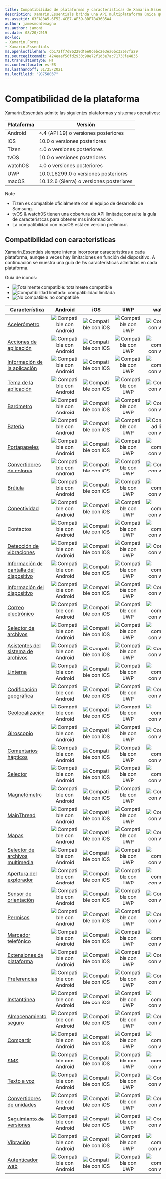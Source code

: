 ```yaml
---
title: Compatibilidad de plataformas y características de Xamarin.Essentials
description: Xamarin.Essentials brinda una API multiplataforma única que funciona con cualquier aplicación iOS, Android o UWP accesible desde código compartido, independientemente de cómo se creara la interfaz de usuario.
ms.assetid: 63FA28A5-6F52-4CB7-AF39-8DF7B436B5A4
author: jamesmontemagno
ms.author: jamont
ms.date: 08/20/2019
no-loc:
- Xamarin.Forms
- Xamarin.Essentials
ms.openlocfilehash: cb172ff7d86229d4ee0cebc2e3ea6bc326e7fa29
ms.sourcegitcommit: 424eaef56fd2933c98e72f1d3e7ac71730fe4835
ms.translationtype: HT
ms.contentlocale: es-ES
ms.lasthandoff: 01/25/2021
ms.locfileid: "98758037"
---
```

# <a name="platform-support"></a>Compatibilidad de la plataforma

Xamarin.Essentials admite las siguientes plataformas y sistemas operativos:

| Plataforma | Versión |
| --- | --- |
| Android | 4.4 (API 19) o versiones posteriores |
| iOS |10.0 o versiones posteriores |
| Tizen | 4.0 o versiones posteriores |
| tvOS | 10.0 o versiones posteriores |
| watchOS | 4.0 o versiones posteriores |
| UWP | 10.0.16299.0 o versiones posteriores |
| macOS | 10.12.6 (Sierra) o versiones posteriores |

> [!NOTE]
>
> * Tizen es compatible oficialmente con el equipo de desarrollo de Samsung.
> * tvOS & watchOS tienen una cobertura de API limitada; consulte la guía de características para obtener más información.
> * La compatibilidad con macOS está en versión preliminar.

## <a name="feature-support"></a>Compatibilidad con características

Xamarin.Essentials siempre intenta incorporar características a cada plataforma, aunque a veces hay limitaciones en función del dispositivo. A continuación se muestra una guía de las características admitidas en cada plataforma.

Guía de iconos:

* ![Totalmente compatible](~/media/shared/yes.png "Totalmente compatible"): totalmente compatible
* ![Compatibilidad limitada](~/media/shared/warn.png "Compatibilidad limitada"): compatibilidad limitada
* ![No compatible](~/media/shared/no.png "No compatibles"): no compatible

| Característica | Android | iOS | UWP | watchOS | tvOS | Tizen | macOS |
| --- | :---: | :---: | :---: | :---: | :---: | :---: | :---: |
| [Acelerómetro](accelerometer.md?context=xamarin/xamarin-forms) | ![Compatible con Android](~/media/shared/yes.png "Compatible con Android") | ![Compatible con iOS](~/media/shared/yes.png "Compatible con iOS") | ![Compatible con UWP](~/media/shared/yes.png "Compatible con UWP") | ![Compatible con watchOS](~/media/shared/yes.png "Compatible con watchOS") | ![No compatible con tvOS](~/media/shared/no.png "No compatible con tvOS") | ![Compatible con Tizen](~/media/shared/yes.png "Compatible con Tizen") | ![No compatible con macOS](~/media/shared/no.png "No compatible con macOS") |
| [Acciones de aplicación](app-actions.md?context=xamarin/xamarin-forms) | ![Compatible con Android](~/media/shared/yes.png "Compatible con Android") | ![Compatible con iOS](~/media/shared/yes.png "Compatible con iOS") | ![Compatible con UWP](~/media/shared/yes.png "Compatible con UWP") | ![No compatible con watchOS](~/media/shared/no.png "No compatible con watchOS") | ![No compatible con tvOS](~/media/shared/no.png "No compatible con tvOS") | ![No compatible con Tizen](~/media/shared/no.png "No compatible con Tizen") | ![No compatible con macOS](~/media/shared/no.png "No compatible con macOS") |
| [Información de la aplicación](app-information.md?context=xamarin/xamarin-forms) | ![Compatible con Android](~/media/shared/yes.png "Compatible con Android") | ![Compatible con iOS](~/media/shared/yes.png "Compatible con iOS") | ![Compatible con UWP](~/media/shared/yes.png "Compatible con UWP") | ![No compatible con watchOS](~/media/shared/no.png "No compatible con watchOS") | ![Compatible con tvOS](~/media/shared/yes.png "Compatible con tvOS") | ![Compatible con Tizen](~/media/shared/yes.png "Compatible con Tizen") | ![Compatible con macOS](~/media/shared/yes.png "Compatible con macOS") |
| [Tema de la aplicación](app-theme.md?context=xamarin/xamarin-forms) | ![Compatible con Android](~/media/shared/yes.png "Compatible con Android") | ![Compatible con iOS](~/media/shared/yes.png "Compatible con iOS") | ![Compatible con UWP](~/media/shared/yes.png "Compatible con UWP") | ![Compatible con watchOS](~/media/shared/yes.png "Compatible con watchOS") | ![No compatible con tvOS](~/media/shared/no.png "No compatible con tvOS") | ![Compatible con Tizen](~/media/shared/yes.png "Compatible con Tizen") | ![Compatible con macOS](~/media/shared/yes.png "Compatible con macOS") |
| [Barómetro](barometer.md?context=xamarin/xamarin-forms) | ![Compatible con Android](~/media/shared/yes.png "Compatible con Android") | ![Compatible con iOS](~/media/shared/yes.png "Compatible con iOS") | ![Compatible con UWP](~/media/shared/yes.png "Compatible con UWP") | ![Compatible con watchOS](~/media/shared/yes.png "Compatible con watchOS") | ![No compatible con tvOS](~/media/shared/no.png "No compatible con tvOS") | ![Compatible con Tizen](~/media/shared/yes.png "Compatible con Tizen") | ![No compatible con macOS](~/media/shared/no.png "No compatible con macOS") |
| [Batería](battery.md?context=xamarin/xamarin-forms) | ![Compatible con Android](~/media/shared/yes.png "Compatible con Android") | ![Compatible con iOS](~/media/shared/yes.png "Compatible con iOS") | ![Compatible con UWP](~/media/shared/yes.png "Compatible con UWP") | ![Compatibilidad limitada con watchOS](~/media/shared/warn.png "Compatibilidad limitada con watchOS") | ![No compatible con tvOS](~/media/shared/no.png "No compatible con tvOS") | ![Compatibilidad limitada con Tizen](~/media/shared/warn.png "Compatibilidad limitada con Tizen") | ![Compatible con macOS](~/media/shared/yes.png "Compatible con macOS") |
| [Portapapeles](clipboard.md?context=xamarin/xamarin-forms) | ![Compatible con Android](~/media/shared/yes.png "Compatible con Android") | ![Compatible con iOS](~/media/shared/yes.png "Compatible con iOS") | ![Compatible con UWP](~/media/shared/yes.png "Compatible con UWP") | ![No compatible con watchOS](~/media/shared/no.png "No compatible con watchOS") | ![No compatible con tvOS](~/media/shared/no.png "No compatible con tvOS") | ![No compatible con Tizen](~/media/shared/no.png "No compatible con Tizen") | ![Compatible con macOS](~/media/shared/yes.png "Compatible con macOS") |
| [Convertidores de colores](color-converters.md?context=xamarin/xamarin-forms) | ![Compatible con Android](~/media/shared/yes.png "Compatible con Android") | ![Compatible con iOS](~/media/shared/yes.png "Compatible con iOS") | ![Compatible con UWP](~/media/shared/yes.png "Compatible con UWP") | ![Compatible con watchOS](~/media/shared/yes.png "Compatible con watchOS") | ![Compatible con tvOS](~/media/shared/yes.png "Compatible con tvOS") | ![Compatible con Tizen](~/media/shared/yes.png "Compatible con Tizen") | ![Compatible con macOS](~/media/shared/yes.png "Compatible con macOS") |
| [Brújula](compass.md?context=xamarin/xamarin-forms) | ![Compatible con Android](~/media/shared/yes.png "Compatible con Android") | ![Compatible con iOS](~/media/shared/yes.png "Compatible con iOS") | ![Compatible con UWP](~/media/shared/yes.png "Compatible con UWP") | ![No compatible con watchOS](~/media/shared/no.png "No compatible con watchOS") | ![No compatible con tvOS](~/media/shared/no.png "No compatible con tvOS") | ![Compatible con Tizen](~/media/shared/yes.png "Compatible con Tizen") | ![No compatible con macOS](~/media/shared/no.png "No compatible con macOS") |
| [Conectividad](connectivity.md?context=xamarin/xamarin-forms) | ![Compatible con Android](~/media/shared/yes.png "Compatible con Android") | ![Compatible con iOS](~/media/shared/yes.png "Compatible con iOS") | ![Compatible con UWP](~/media/shared/yes.png "Compatible con UWP") | ![No compatible con watchOS](~/media/shared/no.png "No compatible con watchOS") | ![Compatible con tvOS](~/media/shared/yes.png "Compatible con tvOS") | ![Compatible con Tizen](~/media/shared/yes.png "Compatible con Tizen") | ![Compatible con macOS](~/media/shared/yes.png "Compatible con macOS") |
| [Contactos](contacts.md?context=xamarin/xamarin-forms) | ![Compatible con Android](~/media/shared/yes.png "Compatible con Android") | ![Compatible con iOS](~/media/shared/yes.png "Compatible con iOS") | ![Compatible con UWP](~/media/shared/yes.png "Compatible con UWP") | ![No compatible con watchOS](~/media/shared/no.png "No compatible con watchOS") | ![No compatible con tvOS](~/media/shared/no.png "No compatible con tvOS") | ![Compatible con Tizen](~/media/shared/yes.png "Compatible con Tizen") | ![No compatible con macOS](~/media/shared/no.png "No compatible con macOS") |
| [Detección de vibraciones](detect-shake.md?context=xamarin/xamarin-forms) | ![Compatible con Android](~/media/shared/yes.png "Compatible con Android") | ![Compatible con iOS](~/media/shared/yes.png "Compatible con iOS") | ![Compatible con UWP](~/media/shared/yes.png "Compatible con UWP") | ![Compatible con watchOS](~/media/shared/yes.png "Compatible con watchOS") | ![Compatible con tvOS](~/media/shared/yes.png "Compatible con tvOS") | ![Compatible con Tizen](~/media/shared/yes.png "Compatible con Tizen") | ![No compatible con macOS](~/media/shared/no.png "No compatible con macOS") |
| [Información de pantalla del dispositivo](device-display.md?context=xamarin/xamarin-forms) | ![Compatible con Android](~/media/shared/yes.png "Compatible con Android") | ![Compatible con iOS](~/media/shared/yes.png "Compatible con iOS") | ![Compatible con UWP](~/media/shared/yes.png "Compatible con UWP") | ![No compatible con watchOS](~/media/shared/no.png "No compatible con watchOS") | ![No compatible con tvOS](~/media/shared/no.png "No compatible con tvOS") | ![No compatible con Tizen](~/media/shared/no.png "No compatible con Tizen") | ![Compatible con macOS](~/media/shared/yes.png "Compatible con macOS") |
| [Información del dispositivo](device-information.md?context=xamarin/xamarin-forms) | ![Compatible con Android](~/media/shared/yes.png "Compatible con Android") | ![Compatible con iOS](~/media/shared/yes.png "Compatible con iOS") | ![Compatible con UWP](~/media/shared/yes.png "Compatible con UWP") | ![Compatible con watchOS](~/media/shared/yes.png "Compatible con watchOS") | ![Compatible con tvOS](~/media/shared/yes.png "Compatible con tvOS") | ![Compatible con Tizen](~/media/shared/yes.png "Compatible con Tizen") | ![Compatible con macOS](~/media/shared/yes.png "Compatible con macOS") |
| [Correo electrónico](email.md?context=xamarin/xamarin-forms) | ![Compatible con Android](~/media/shared/yes.png "Compatible con Android") | ![Compatible con iOS](~/media/shared/yes.png "Compatible con iOS") | ![Compatible con UWP](~/media/shared/yes.png "Compatible con UWP") | ![No compatible con watchOS](~/media/shared/no.png "No compatible con watchOS") | ![No compatible con tvOS](~/media/shared/no.png "No compatible con tvOS") | ![Compatible con Tizen](~/media/shared/yes.png "Compatible con Tizen") | ![Compatible con macOS](~/media/shared/yes.png "Compatible con macOS") |
| [Selector de archivos](file-picker.md?context=xamarin/xamarin-forms) | ![Compatible con Android](~/media/shared/yes.png "Compatible con Android") | ![Compatible con iOS](~/media/shared/yes.png "Compatible con iOS") | ![Compatible con UWP](~/media/shared/yes.png "Compatible con UWP") | ![No compatible con watchOS](~/media/shared/no.png "No compatible con watchOS") | ![No compatible con tvOS](~/media/shared/no.png "No compatible con tvOS") | ![Compatible con Tizen](~/media/shared/yes.png "Compatible con Tizen") | ![Compatible con macOS](~/media/shared/yes.png "Compatible con macOS") |
| [Asistentes del sistema de archivos](file-system-helpers.md?context=xamarin/xamarin-forms) | ![Compatible con Android](~/media/shared/yes.png "Compatible con Android") | ![Compatible con iOS](~/media/shared/yes.png "Compatible con iOS") | ![Compatible con UWP](~/media/shared/yes.png "Compatible con UWP") | ![Compatible con watchOS](~/media/shared/yes.png "Compatible con watchOS") | ![Compatible con tvOS](~/media/shared/yes.png "Compatible con tvOS") | ![Compatible con Tizen](~/media/shared/yes.png "Compatible con Tizen") | ![Compatible con macOS](~/media/shared/yes.png "Compatible con macOS") |
| [Linterna](flashlight.md?context=xamarin/xamarin-forms) | ![Compatible con Android](~/media/shared/yes.png "Compatible con Android") | ![Compatible con iOS](~/media/shared/yes.png "Compatible con iOS") | ![Compatible con UWP](~/media/shared/yes.png "Compatible con UWP") | ![No compatible con watchOS](~/media/shared/no.png "No compatible con watchOS") | ![No compatible con tvOS](~/media/shared/no.png "No compatible con tvOS") | ![Compatible con Tizen](~/media/shared/yes.png "Compatible con Tizen") | ![No compatible con macOS](~/media/shared/no.png "No compatible con macOS") |
| [Codificación geográfica](geocoding.md?context=xamarin/xamarin-forms) | ![Compatible con Android](~/media/shared/yes.png "Compatible con Android") | ![Compatible con iOS](~/media/shared/yes.png "Compatible con iOS") | ![Compatible con UWP](~/media/shared/yes.png "Compatible con UWP") | ![Compatible con watchOS](~/media/shared/yes.png "Compatible con watchOS") | ![Compatible con tvOS](~/media/shared/yes.png "Compatible con tvOS") | ![Compatible con Tizen](~/media/shared/yes.png "Compatible con Tizen") | ![Compatible con macOS](~/media/shared/yes.png "Compatible con macOS") |
| [Geolocalización](geolocation.md?context=xamarin/xamarin-forms) | ![Compatible con Android](~/media/shared/yes.png "Compatible con Android") | ![Compatible con iOS](~/media/shared/yes.png "Compatible con iOS") | ![Compatible con UWP](~/media/shared/yes.png "Compatible con UWP") | ![No compatible con watchOS](~/media/shared/no.png "No compatible con watchOS") | ![No compatible con tvOS](~/media/shared/no.png "No compatible con tvOS") | ![Compatible con Tizen](~/media/shared/yes.png "Compatible con Tizen") | ![Compatible con macOS](~/media/shared/yes.png "Compatible con macOS") |
| [Giroscopio](gyroscope.md?context=xamarin/xamarin-forms) | ![Compatible con Android](~/media/shared/yes.png "Compatible con Android") | ![Compatible con iOS](~/media/shared/yes.png "Compatible con iOS") | ![Compatible con UWP](~/media/shared/yes.png "Compatible con UWP") | ![Compatible con watchOS](~/media/shared/yes.png "Compatible con watchOS") | ![No compatible con tvOS](~/media/shared/no.png "No compatible con tvOS") | ![Compatible con Tizen](~/media/shared/yes.png "Compatible con Tizen") | ![No compatible con macOS](~/media/shared/no.png "No compatible con macOS") |
| [Comentarios hápticos](haptic-feedback.md?context=xamarin/xamarin-forms) | ![Compatible con Android](~/media/shared/yes.png "Compatible con Android") | ![Compatible con iOS](~/media/shared/yes.png "Compatible con iOS") | ![Compatible con UWP](~/media/shared/yes.png "Compatible con UWP") | ![No compatible con watchOS](~/media/shared/no.png "No compatible con watchOS") | ![No compatible con tvOS](~/media/shared/no.png "No compatible con tvOS") | ![Compatible con Tizen](~/media/shared/yes.png "Compatible con Tizen") | ![Compatible con macOS](~/media/shared/yes.png "Compatible con macOS") |
| [Selector](launcher.md?context=xamarin/xamarin-forms) | ![Compatible con Android](~/media/shared/yes.png "Compatible con Android") | ![Compatible con iOS](~/media/shared/yes.png "Compatible con iOS") | ![Compatible con UWP](~/media/shared/yes.png "Compatible con UWP") | ![No compatible con watchOS](~/media/shared/no.png "No compatible con watchOS") | ![No compatible con tvOS](~/media/shared/no.png "No compatible con tvOS") | ![Compatible con Tizen](~/media/shared/yes.png "Compatible con Tizen") | ![Compatible con macOS](~/media/shared/yes.png "Compatible con macOS") |
| [Magnetómetro](magnetometer.md?context=xamarin/xamarin-forms) | ![Compatible con Android](~/media/shared/yes.png "Compatible con Android") | ![Compatible con iOS](~/media/shared/yes.png "Compatible con iOS") | ![Compatible con UWP](~/media/shared/yes.png "Compatible con UWP") | ![Compatible con watchOS](~/media/shared/yes.png "Compatible con watchOS") | ![No compatible con tvOS](~/media/shared/no.png "No compatible con tvOS") | ![Compatible con Tizen](~/media/shared/yes.png "Compatible con Tizen") | ![No compatible con macOS](~/media/shared/no.png "No compatible con macOS") |
| [MainThread](main-thread.md?content=xamarin/xamarin-forms) | ![Compatible con Android](~/media/shared/yes.png "Compatible con Android") | ![Compatible con iOS](~/media/shared/yes.png "Compatible con iOS") | ![Compatible con UWP](~/media/shared/yes.png "Compatible con UWP") | ![Compatible con watchOS](~/media/shared/yes.png "Compatible con watchOS") | ![Compatible con tvOS](~/media/shared/yes.png "Compatible con tvOS") | ![Compatible con Tizen](~/media/shared/yes.png "Compatible con Tizen") | ![Compatible con macOS](~/media/shared/yes.png "Compatible con macOS") |
| [Mapas](maps.md?content=xamarin/xamarin-forms) | ![Compatible con Android](~/media/shared/yes.png "Compatible con Android") | ![Compatible con iOS](~/media/shared/yes.png "Compatible con iOS") | ![Compatible con UWP](~/media/shared/yes.png "Compatible con UWP") | ![Compatible con watchOS](~/media/shared/yes.png "Compatible con watchOS") | ![No compatible con tvOS](~/media/shared/no.png "No compatible con tvOS") | ![Compatible con Tizen](~/media/shared/yes.png "Compatible con Tizen") | ![Compatible con macOS](~/media/shared/yes.png "Compatible con macOS") |
| [Selector de archivos multimedia](media-picker.md?context=xamarin/xamarin-forms) | ![Compatible con Android](~/media/shared/yes.png "Compatible con Android") | ![Compatible con iOS](~/media/shared/yes.png "Compatible con iOS") | ![Compatible con UWP](~/media/shared/yes.png "Compatible con UWP") | ![No compatible con watchOS](~/media/shared/no.png "No compatible con watchOS") | ![No compatible con tvOS](~/media/shared/no.png "No compatible con tvOS") | ![Compatible con Tizen](~/media/shared/yes.png "Compatible con Tizen") | ![Compatibilidad limitada con macOS](~/media/shared/warn.png "Compatibilidad limitada con macOS") |
| [Apertura del explorador](open-browser.md?context=xamarin/xamarin-forms) | ![Compatible con Android](~/media/shared/yes.png "Compatible con Android") | ![Compatible con iOS](~/media/shared/yes.png "Compatible con iOS") | ![Compatible con UWP](~/media/shared/yes.png "Compatible con UWP") | ![No compatible con watchOS](~/media/shared/no.png "No compatible con watchOS") | ![No compatible con tvOS](~/media/shared/no.png "No compatible con tvOS") | ![Compatible con Tizen](~/media/shared/yes.png "Compatible con Tizen") | ![Compatible con macOS](~/media/shared/yes.png "Compatible con macOS") |
| [Sensor de orientación](orientation-sensor.md?context=xamarin/xamarin-forms) | ![Compatible con Android](~/media/shared/yes.png "Compatible con Android") | ![Compatible con iOS](~/media/shared/yes.png "Compatible con iOS") | ![Compatible con UWP](~/media/shared/yes.png "Compatible con UWP") | ![Compatible con watchOS](~/media/shared/yes.png "Compatible con watchOS") | ![No compatible con tvOS](~/media/shared/no.png "No compatible con tvOS") | ![Compatible con Tizen](~/media/shared/yes.png "Compatible con Tizen") | ![No compatible con macOS](~/media/shared/no.png "No compatible con macOS") |
| [Permisos](permissions.md?context=xamarin/xamarin-forms) | ![Compatible con Android](~/media/shared/yes.png "Compatible con Android") | ![Compatible con iOS](~/media/shared/yes.png "Compatible con iOS") | ![Compatible con UWP](~/media/shared/yes.png "Compatible con UWP") | ![Compatible con watchOS](~/media/shared/yes.png "Compatible con watchOS") | ![Compatible con tvOS](~/media/shared/yes.png "Compatible con tvOS") | ![Compatible con Tizen](~/media/shared/yes.png "Compatible con Tizen") | ![Compatible con macOS](~/media/shared/yes.png "Compatible con macOS") |
| [Marcador telefónico](phone-dialer.md?context=xamarin/xamarin-forms) | ![Compatible con Android](~/media/shared/yes.png "Compatible con Android") | ![Compatible con iOS](~/media/shared/yes.png "Compatible con iOS") | ![Compatible con UWP](~/media/shared/yes.png "Compatible con UWP") | ![No compatible con watchOS](~/media/shared/no.png "No compatible con watchOS") | ![No compatible con tvOS](~/media/shared/no.png "No compatible con tvOS") | ![Compatible con Tizen](~/media/shared/yes.png "Compatible con Tizen") | ![Compatible con macOS](~/media/shared/yes.png "Compatible con macOS") |
| [Extensiones de plataforma](platform-extensions.md?context=xamarin/xamarin-forms) | ![Compatible con Android](~/media/shared/yes.png "Compatible con Android") | ![Compatible con iOS](~/media/shared/yes.png "Compatible con iOS") | ![Compatible con UWP](~/media/shared/yes.png "Compatible con UWP") | ![Compatible con watchOS](~/media/shared/yes.png "Compatible con watchOS") | ![Compatible con tvOS](~/media/shared/yes.png "Compatible con tvOS") | ![Compatible con Tizen](~/media/shared/yes.png "Compatible con Tizen") | ![Compatible con macOS](~/media/shared/yes.png "Compatible con macOS") |
| [Preferencias](preferences.md?context=xamarin/xamarin-forms) | ![Compatible con Android](~/media/shared/yes.png "Compatible con Android") | ![Compatible con iOS](~/media/shared/yes.png "Compatible con iOS") | ![Compatible con UWP](~/media/shared/yes.png "Compatible con UWP") | ![Compatible con watchOS](~/media/shared/yes.png "Compatible con watchOS") | ![Compatible con tvOS](~/media/shared/yes.png "Compatible con tvOS") | ![Compatible con Tizen](~/media/shared/yes.png "Compatible con Tizen") | ![Compatible con macOS](~/media/shared/yes.png "Compatible con macOS") |
| [Instantánea](screenshot.md?context=xamarin/xamarin-forms) | ![Compatible con Android](~/media/shared/yes.png "Compatible con Android") | ![Compatible con iOS](~/media/shared/yes.png "Compatible con iOS") | ![Compatible con UWP](~/media/shared/yes.png "Compatible con UWP") | ![No compatible con watchOS](~/media/shared/no.png "No compatible con watchOS") | ![No compatible con tvOS](~/media/shared/no.png "No compatible con tvOS") | ![No compatible con Tizen](~/media/shared/no.png "No compatible con Tizen") | ![No compatible con macOS](~/media/shared/no.png "No compatible con macOS") |
| [Almacenamiento seguro](secure-storage.md?context=xamarin/xamarin-forms) | ![Compatible con Android](~/media/shared/yes.png "Compatible con Android") | ![Compatible con iOS](~/media/shared/yes.png "Compatible con iOS") | ![Compatible con UWP](~/media/shared/yes.png "Compatible con UWP") | ![Compatible con watchOS](~/media/shared/yes.png "Compatible con watchOS") | ![Compatible con tvOS](~/media/shared/yes.png "Compatible con tvOS") | ![Compatible con Tizen](~/media/shared/yes.png "Compatible con Tizen") | ![Compatible con macOS](~/media/shared/yes.png "Compatible con macOS") |
| [Compartir](share.md?context=xamarin/xamarin-forms) | ![Compatible con Android](~/media/shared/yes.png "Compatible con Android") | ![Compatible con iOS](~/media/shared/yes.png "Compatible con iOS") | ![Compatible con UWP](~/media/shared/yes.png "Compatible con UWP") | ![No compatible con watchOS](~/media/shared/no.png "No compatible con watchOS") | ![No compatible con tvOS](~/media/shared/no.png "No compatible con tvOS") | ![Compatible con Tizen](~/media/shared/yes.png "Compatible con Tizen") | ![Compatible con macOS](~/media/shared/yes.png "Compatible con macOS") |
| [SMS](sms.md?context=xamarin/xamarin-forms) | ![Compatible con Android](~/media/shared/yes.png "Compatible con Android") | ![Compatible con iOS](~/media/shared/yes.png "Compatible con iOS") | ![Compatible con UWP](~/media/shared/yes.png "Compatible con UWP") | ![No compatible con watchOS](~/media/shared/no.png "No compatible con watchOS") | ![No compatible con tvOS](~/media/shared/no.png "No compatible con tvOS") | ![Compatible con Tizen](~/media/shared/yes.png "Compatible con Tizen") | ![Compatible con macOS](~/media/shared/yes.png "Compatible con macOS") |
| [Texto a voz](text-to-speech.md?context=xamarin/xamarin-forms) | ![Compatible con Android](~/media/shared/yes.png "Compatible con Android") | ![Compatible con iOS](~/media/shared/yes.png "Compatible con iOS") | ![Compatible con UWP](~/media/shared/yes.png "Compatible con UWP") | ![Compatible con watchOS](~/media/shared/yes.png "Compatible con watchOS") | ![Compatible con tvOS](~/media/shared/yes.png "Compatible con tvOS") | ![Compatible con Tizen](~/media/shared/yes.png "Compatible con Tizen") | ![Compatible con macOS](~/media/shared/yes.png "Compatible con macOS") |
| [Convertidores de unidades](unit-converters.md?context=xamarin/xamarin-forms) | ![Compatible con Android](~/media/shared/yes.png "Compatible con Android") | ![Compatible con iOS](~/media/shared/yes.png "Compatible con iOS") | ![Compatible con UWP](~/media/shared/yes.png "Compatible con UWP") | ![Compatible con watchOS](~/media/shared/yes.png "Compatible con watchOS") | ![Compatible con tvOS](~/media/shared/yes.png "Compatible con tvOS") | ![Compatible con Tizen](~/media/shared/yes.png "Compatible con Tizen") | ![Compatible con macOS](~/media/shared/yes.png "Compatible con macOS") |
| [Seguimiento de versiones](version-tracking.md?context=xamarin/xamarin-forms) | ![Compatible con Android](~/media/shared/yes.png "Compatible con Android") | ![Compatible con iOS](~/media/shared/yes.png "Compatible con iOS") | ![Compatible con UWP](~/media/shared/yes.png "Compatible con UWP") | ![Compatible con watchOS](~/media/shared/yes.png "Compatible con watchOS") | ![Compatible con tvOS](~/media/shared/yes.png "Compatible con tvOS") | ![Compatible con Tizen](~/media/shared/yes.png "Compatible con Tizen") | ![Compatible con macOS](~/media/shared/yes.png "Compatible con macOS") |
| [Vibración](vibrate.md?context=xamarin/xamarin-forms) | ![Compatible con Android](~/media/shared/yes.png "Compatible con Android") | ![Compatible con iOS](~/media/shared/yes.png "Compatible con iOS") | ![Compatible con UWP](~/media/shared/yes.png "Compatible con UWP") | ![No compatible con watchOS](~/media/shared/no.png "No compatible con watchOS") | ![No compatible con tvOS](~/media/shared/no.png "No compatible con tvOS") | ![Compatible con Tizen](~/media/shared/yes.png "Compatible con Tizen") | ![No compatible con macOS](~/media/shared/no.png "No compatible con macOS") |
| [Autenticador web](web-authenticator.md?context=xamarin/xamarin-forms) | ![Compatible con Android](~/media/shared/yes.png "Compatible con Android") | ![Compatible con iOS](~/media/shared/yes.png "Compatible con iOS") | ![Compatible con UWP](~/media/shared/yes.png "Compatible con UWP") | ![No compatible con watchOS](~/media/shared/no.png "No compatible con watchOS") | ![Compatible con tvOS](~/media/shared/yes.png "Compatible con tvOS") | ![No compatible con Tizen](~/media/shared/no.png "No compatible con Tizen") | ![Compatible con macOS](~/media/shared/yes.png "Compatible con macOS") |

